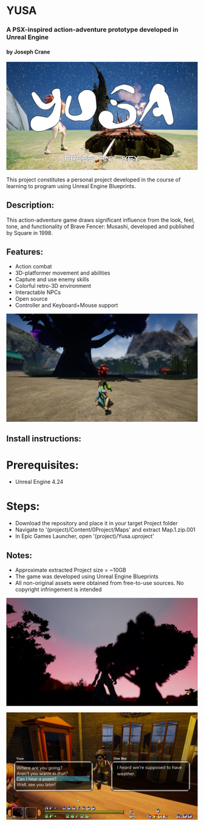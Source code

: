 # YUSA
### A PSX-inspired action-adventure prototype developed in Unreal Engine
#### by Joseph Crane


![alt text](https://raw.githubusercontent.com/sherpa-code/yusa/master/Preview%20Images/misc/titleScreenSample.png "Ancient Tree")


This project constitutes a personal project developed in the course of learning to program using Unreal Engine Blueprints.

## Description:
This action-adventure game draws significant influence from the look, feel, tone, and functionality of Brave Fencer: Musashi, developed and published by Square in 1998.

## Features:
- Action combat
- 3D-platformer movement and abilities
- Capture and use enemy skills
- Colorful retro-3D environment
- Interactable NPCs
- Open source
- Controller and Keyboard+Mouse support


![alt text](https://raw.githubusercontent.com/sherpa-code/yusa/master/Preview%20Images/environment/environment4.png "Ancient Tree")

## Install instructions:
# Prerequisites:
- Unreal Engine 4.24

# Steps:
- Download the repository and place it in your target Project folder
- Navigate to '(project)/Content/0Project/Maps' and extract Map.1.zip.001
- In Epic Games Launcher, open '(project)/Yusa.uproject'


## Notes:
- Approximate extracted Project size = ~10GB
- The game was developed using Unreal Engine Blueprints
- All non-original assets were obtained from free-to-use sources. No copyright infringement is intended


![alt text](https://raw.githubusercontent.com/sherpa-code/yusa/master/Preview%20Images/environment/environment8.png "Late Evening")


![alt text](https://raw.githubusercontent.com/sherpa-code/yusa/master/Preview%20Images/screenshots/screenshots11.png "NPC Interaction")


